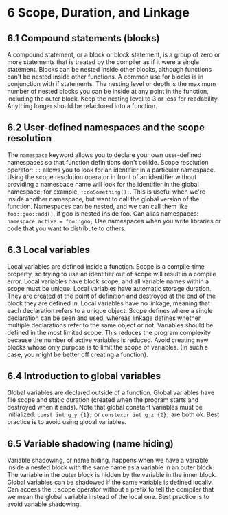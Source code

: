 # 6 Scope, Duration, and Linkage

## 6.1 Compound statements (blocks)
A compound statement, or a block or block statement, is a group of zero or more statements that is treated by the compiler as if it were a single statement. Blocks can be nested inside other blocks, although functions can't be nested inside other functions. A common use for blocks is in conjunction with if statements. The nesting level or depth is the maximum number of nested blocks you can be inside at any point in the function, including the outer block. Keep the nesting level to 3 or less for readability. Anything longer should be refactored into a function.

## 6.2 User-defined namespaces and the scope resolution
The `namespace` keyword allows you to declare your own user-defined namespaces so that function definitions don't collide.
Scope resolution operator: `::` allows you to look for an identifier in a particular namespace.
Using the scope resolution operator in front of an identifier without providing a namespace name will look for the identifier in the global namespace; for example, `::doSomething();`. This is useful when we're inside another namespace, but want to call the global version of the function.
Namespaces can be nested, and we can call them like `foo::goo::add()`, if goo is nested inside foo.
Can alias namespaces: `namespace active = foo::goo;`
Use namespaces when you write libraries or code that you want to distribute to others.

## 6.3 Local variables
Local variables are defined inside a function. Scope is a compile-time property, so trying to use an identifier out of scope will result in a compile error.
Local variables have block scope, and all variable names within a scope must be unique.
Local variables have automatic storage duration. They are created at the point of definition and destroyed at the end of the block they are defined in.
Local variables have no linkage, meaning that each declaration refers to a unique object. Scope defines where a single declaration can be seen and used, whereas linkage defines whether multiple declarations refer to the same object or not.
Variables should be defined in the most limited scope. This reduces the program complexity because the number of active variables is reduced.
Avoid creating new blocks whose only purpose is to limit the scope of variables. (In such a case, you might be better off creating a function).

## 6.4 Introduction to global variables
Global variables are declared outside of a function. Global variables have file scope and static duration (created when the program starts and destroyed when it ends).
Note that global constant variables must be initialized: `const int g_y {1};` or `constexpr int g_z {2};` are both ok.
Best practice is to avoid using global variables.

## 6.5 Variable shadowing (name hiding)
Variable shadowing, or name hiding, happens when we have a variable inside a nested block with the same name as a variable in an outer block. The variable in the outer block is hidden by the variable in the inner block.
Global variables can be shadowed if the same variable is defined locally. Can access the :: scope operator without a prefix to tell the compiler that we mean the global variable instead of the local one.
Best practice is to avoid variable shadowing.
